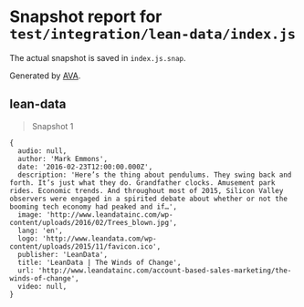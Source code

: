 # Snapshot report for `test/integration/lean-data/index.js`

The actual snapshot is saved in `index.js.snap`.

Generated by [AVA](https://avajs.dev).

## lean-data

> Snapshot 1

    {
      audio: null,
      author: 'Mark Emmons',
      date: '2016-02-23T12:00:00.000Z',
      description: 'Here’s the thing about pendulums. They swing back and forth. It’s just what they do. Grandfather clocks. Amusement park rides. Economic trends. And throughout most of 2015, Silicon Valley observers were engaged in a spirited debate about whether or not the booming tech economy had peaked and if…',
      image: 'http://www.leandatainc.com/wp-content/uploads/2016/02/Trees_blown.jpg',
      lang: 'en',
      logo: 'http://www.leandata.com/wp-content/uploads/2015/11/favicon.ico',
      publisher: 'LeanData',
      title: 'LeanData | The Winds of Change',
      url: 'http://www.leandatainc.com/account-based-sales-marketing/the-winds-of-change',
      video: null,
    }
